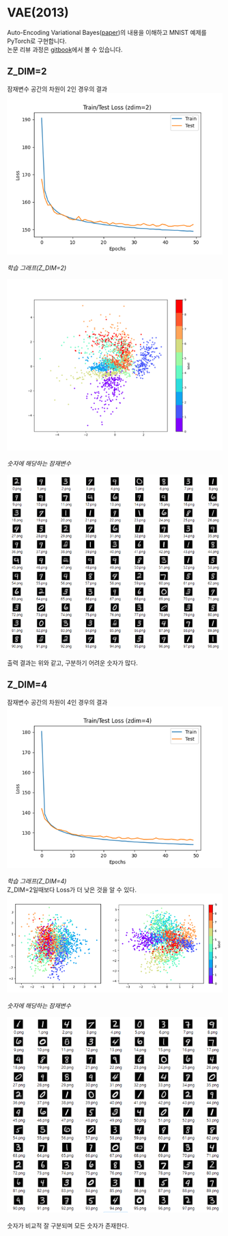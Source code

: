 
# VAE(2013)

Auto-Encoding Variational Bayes\([paper](https://arxiv.org/abs/1312.6114)\)의 내용을 이해하고 MNIST 예제를 PyTorch로 구현합니다. <br/>논문 리뷰 과정은 [gitbook](https://bengaleehs.gitbook.io/ai-paper-study/vae)에서 볼 수 있습니다.
## Z_DIM=2
잠재변수 공간의 차원이 2인 경우의 결과<br/>
![Learning](images/2/Learning.png)<br/><br/>
_학습 그래프\(Z_DIM=2\)_   <br/><br/>
![Clustering](images/2/scatters.png)<br/><br/>
_숫자에 해당하는 잠재변수_<br/><br/>
![Output](images/2/output.png)<br/><br/>
출력 결과는 위와 같고, 구분하기 어려운 숫자가 많다.<br/>
## Z_DIM=4
잠재변수 공간의 차원이 4인 경우의 결과<br/>
![Learning](images/4/Learning.png)<br/><br/>
_학습 그래프\(Z_DIM=4\)_   <br/>
Z_DIM=2일때보다 Loss가 더 낮은 것을 알 수 있다.<br/>
![Clustering](images/4/scatter0123.png)<br/><br/>
_숫자에 해당하는 잠재변수_<br/><br/>
![Output](images/4/output.png)<br/><br/>
숫자가 비교적 잘 구분되며 모든 숫자가 존재한다.<br/>
